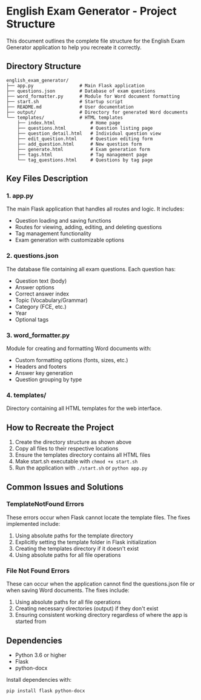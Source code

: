 # English Exam Generator - Project Structure

This document outlines the complete file structure for the English Exam Generator application to help you recreate it correctly.

## Directory Structure

```
english_exam_generator/
├── app.py                 # Main Flask application
├── questions.json         # Database of exam questions
├── word_formatter.py      # Module for Word document formatting
├── start.sh               # Startup script
├── README.md              # User documentation
├── output/                # Directory for generated Word documents
└── templates/             # HTML templates
    ├── index.html             # Home page
    ├── questions.html         # Question listing page
    ├── question_detail.html   # Individual question view
    ├── edit_question.html     # Question editing form
    ├── add_question.html      # New question form
    ├── generate.html          # Exam generation form
    ├── tags.html              # Tag management page
    └── tag_questions.html     # Questions by tag page
```

## Key Files Description

### 1. app.py
The main Flask application that handles all routes and logic. It includes:
- Question loading and saving functions
- Routes for viewing, adding, editing, and deleting questions
- Tag management functionality
- Exam generation with customizable options

### 2. questions.json
The database file containing all exam questions. Each question has:
- Question text (body)
- Answer options
- Correct answer index
- Topic (Vocabulary/Grammar)
- Category (FCE, etc.)
- Year
- Optional tags

### 3. word_formatter.py
Module for creating and formatting Word documents with:
- Custom formatting options (fonts, sizes, etc.)
- Headers and footers
- Answer key generation
- Question grouping by type

### 4. templates/
Directory containing all HTML templates for the web interface.

## How to Recreate the Project

1. Create the directory structure as shown above
2. Copy all files to their respective locations
3. Ensure the templates directory contains all HTML files
4. Make start.sh executable with `chmod +x start.sh`
5. Run the application with `./start.sh` or `python app.py`

## Common Issues and Solutions

### TemplateNotFound Errors
These errors occur when Flask cannot locate the template files. The fixes implemented include:
1. Using absolute paths for the template directory
2. Explicitly setting the template folder in Flask initialization
3. Creating the templates directory if it doesn't exist
4. Using absolute paths for all file operations

### File Not Found Errors
These can occur when the application cannot find the questions.json file or when saving Word documents. The fixes include:
1. Using absolute paths for all file operations
2. Creating necessary directories (output) if they don't exist
3. Ensuring consistent working directory regardless of where the app is started from

## Dependencies

- Python 3.6 or higher
- Flask
- python-docx

Install dependencies with:
```
pip install flask python-docx
```
